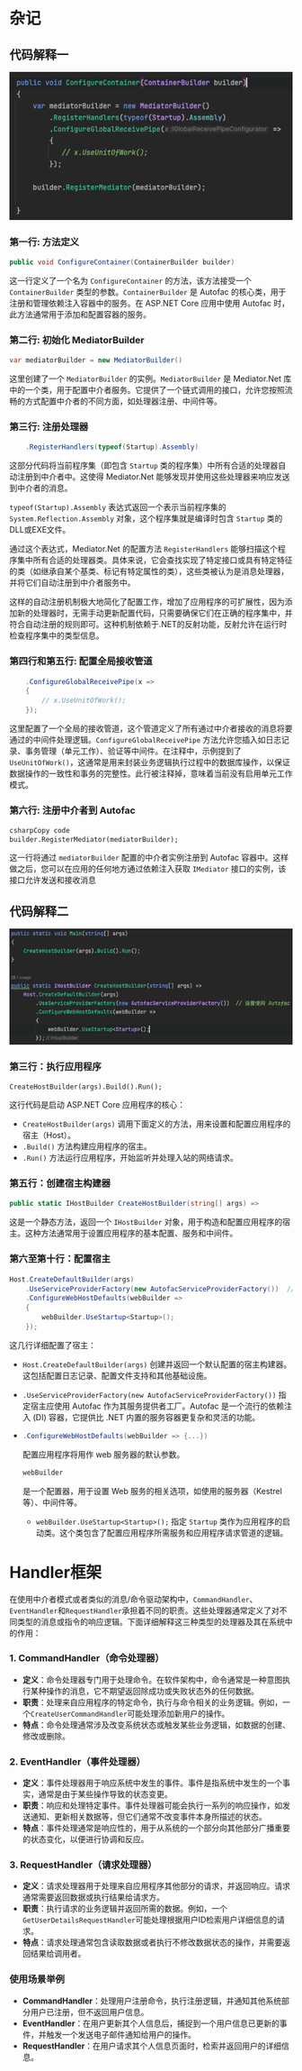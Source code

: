 # 杂记

## 代码解释一

![image-20240413091545049](assets/image-20240413091545049.png)

### 第一行: 方法定义

```c#
public void ConfigureContainer(ContainerBuilder builder)
```

这一行定义了一个名为 `ConfigureContainer` 的方法，该方法接受一个 `ContainerBuilder` 类型的参数。`ContainerBuilder` 是 Autofac 的核心类，用于注册和管理依赖注入容器中的服务。在 ASP.NET Core 应用中使用 Autofac 时，此方法通常用于添加和配置容器的服务。

### 第二行: 初始化 MediatorBuilder

```c#
var mediatorBuilder = new MediatorBuilder()
```

这里创建了一个 `MediatorBuilder` 的实例。`MediatorBuilder` 是 Mediator.Net 库中的一个类，用于配置中介者服务。它提供了一个链式调用的接口，允许您按照流畅的方式配置中介者的不同方面，如处理器注册、中间件等。

### 第三行: 注册处理器

```c#
    .RegisterHandlers(typeof(Startup).Assembly)
```

这部分代码将当前程序集（即包含 `Startup` 类的程序集）中所有合适的处理器自动注册到中介者中。这使得 Mediator.Net 能够发现并使用这些处理器来响应发送到中介者的消息。

`typeof(Startup).Assembly` 表达式返回一个表示当前程序集的 `System.Reflection.Assembly` 对象，这个程序集就是编译时包含 `Startup` 类的DLL或EXE文件。

通过这个表达式，Mediator.Net 的配置方法 `RegisterHandlers` 能够扫描这个程序集中所有合适的处理器类。具体来说，它会查找实现了特定接口或具有特定特征的类（如继承自某个基类、标记有特定属性的类），这些类被认为是消息处理器，并将它们自动注册到中介者服务中。

这样的自动注册机制极大地简化了配置工作，增加了应用程序的可扩展性，因为添加新的处理器时，无需手动更新配置代码，只需要确保它们在正确的程序集中，并符合自动注册的规则即可。这种机制依赖于.NET的反射功能，反射允许在运行时检查程序集中的类型信息。

### 第四行和第五行: 配置全局接收管道

```c#
    .ConfigureGlobalReceivePipe(x =>
    {
        // x.UseUnitOfWork();
    });
```

这里配置了一个全局的接收管道，这个管道定义了所有通过中介者接收的消息将要通过的中间件处理逻辑。`ConfigureGlobalReceivePipe` 方法允许您插入如日志记录、事务管理（单元工作）、验证等中间件。在注释中，示例提到了 `UseUnitOfWork()`，这通常是用来封装业务逻辑执行过程中的数据库操作，以保证数据操作的一致性和事务的完整性。此行被注释掉，意味着当前没有启用单元工作模式。

### 第六行: 注册中介者到 Autofac

```
csharpCopy code
builder.RegisterMediator(mediatorBuilder);
```

这一行将通过 `mediatorBuilder` 配置的中介者实例注册到 Autofac 容器中。这样做之后，您可以在应用的任何地方通过依赖注入获取 `IMediator` 接口的实例，该接口允许发送和接收消息



## 代码解释二

![image-20240413095535115](assets/image-20240413095535115.png)

### 第三行：执行应用程序

```
CreateHostBuilder(args).Build().Run();
```

这行代码是启动 ASP.NET Core 应用程序的核心：

- `CreateHostBuilder(args)` 调用下面定义的方法，用来设置和配置应用程序的宿主（Host）。
- `.Build()` 方法构建应用程序的宿主。
- `.Run()` 方法运行应用程序，开始监听并处理入站的网络请求。



### 第五行：创建宿主构建器

```c#
public static IHostBuilder CreateHostBuilder(string[] args) =>
```

这是一个静态方法，返回一个 `IHostBuilder` 对象，用于构造和配置应用程序的宿主。这种方法通常用于设置应用程序的基本配置、服务和中间件。



### 第六至第十行：配置宿主

```c#
Host.CreateDefaultBuilder(args)
    .UseServiceProviderFactory(new AutofacServiceProviderFactory())  // 设置使用 Autofac
    .ConfigureWebHostDefaults(webBuilder =>
    {
        webBuilder.UseStartup<Startup>();
    });
```

这几行详细配置了宿主：

- `Host.CreateDefaultBuilder(args)` 创建并返回一个默认配置的宿主构建器。这包括配置日志记录、配置文件支持和其他基础设施。

- `.UseServiceProviderFactory(new AutofacServiceProviderFactory())` 指定宿主应使用 Autofac 作为其服务提供者工厂。Autofac 是一个流行的依赖注入 (DI) 容器，它提供比 .NET 内置的服务容器更复杂和灵活的功能。

- ```c#
  .ConfigureWebHostDefaults(webBuilder => {...})
  ```

   配置应用程序将用作 web 服务器的默认参数。

  ```c#
  webBuilder
  ```

   是一个配置器，用于设置 Web 服务的相关选项，如使用的服务器（Kestrel 等）、中间件等。

  - `webBuilder.UseStartup<Startup>();` 指定 `Startup` 类作为应用程序的启动类。这个类包含了配置应用程序所需服务和应用程序请求管道的逻辑。



# Handler框架

在使用中介者模式或者类似的消息/命令驱动架构中，`CommandHandler`、`EventHandler`和`RequestHandler`承担着不同的职责。这些处理器通常定义了对不同类型的消息或指令的响应逻辑。下面详细解释这三种类型的处理器及其在系统中的作用：

### 1. CommandHandler（命令处理器）

- **定义**：命令处理器专门用于处理命令。在软件架构中，命令通常是一种意图执行某种操作的消息，它不期望返回除成功或失败状态外的任何数据。
- **职责**：处理来自应用程序的特定命令，执行与命令相关的业务逻辑。例如，一个`CreateUserCommandHandler`可能处理添加新用户的操作。
- **特点**：命令处理通常涉及改变系统状态或触发某些业务逻辑，如数据的创建、修改或删除。

### 2. EventHandler（事件处理器）

- **定义**：事件处理器用于响应系统中发生的事件。事件是指系统中发生的一个事实，通常是由于某些操作导致的状态变更。
- **职责**：响应和处理特定事件。事件处理器可能会执行一系列的响应操作，如发送通知、更新相关数据等，但它们通常不改变事件本身所描述的状态。
- **特点**：事件处理通常是响应性的，用于从系统的一个部分向其他部分广播重要的状态变化，以便进行协调和反应。

### 3. RequestHandler（请求处理器）

- **定义**：请求处理器用于处理来自应用程序其他部分的请求，并返回响应。请求通常需要返回数据或执行结果给请求方。
- **职责**：执行请求的业务逻辑并返回所需的数据。例如，一个`GetUserDetailsRequestHandler`可能处理根据用户ID检索用户详细信息的请求。
- **特点**：请求处理通常包含读取数据或者执行不修改数据状态的操作，并需要返回结果给调用者。

### 使用场景举例

- **CommandHandler**：处理用户注册命令，执行注册逻辑，并通知其他系统部分用户已注册，但不返回用户信息。
- **EventHandler**：在用户更新其个人信息后，捕捉到一个用户信息已更新的事件，并触发一个发送电子邮件通知给用户的操作。
- **RequestHandler**：在用户请求其个人信息页面时，检索并返回用户的详细信息。